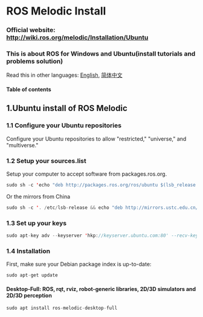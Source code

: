 # ROS Melodic Install
### Official website: http://wiki.ros.org/melodic/Installation/Ubuntu
### This is about ROS for Windows and Ubuntu(install tutorials and problems solution)

Read this in other languages: [English](https://github.com/Harryjin0326/ROS-Install/blob/master/README.md), [简体中文](https://github.com/Harryjin0326/ROS-Install/blob/master/README-zh.md)

#### Table of contents

## 1.Ubuntu install of ROS Melodic
### 1.1 Configure your Ubuntu repositories
Configure your Ubuntu repositories to allow "restricted," "universe," and "multiverse."
### 1.2 Setup your sources.list
Setup your computer to accept software from packages.ros.org.
```java
sudo sh -c 'echo "deb http://packages.ros.org/ros/ubuntu $(lsb_release -sc) main" > /etc/apt/sources.list.d/ros-latest.list'
```
Or the mirrors from China
```java
sudo sh -c '. /etc/lsb-release && echo "deb http://mirrors.ustc.edu.cn/ros/ubuntu/ $DISTRIB_CODENAME main" > /etc/apt/sources.list.d/ros-latest.list'
```
### 1.3 Set up your keys
```java
sudo apt-key adv --keyserver 'hkp://keyserver.ubuntu.com:80' --recv-key C1CF6E31E6BADE8868B172B4F42ED6FBAB17C654
```
### 1.4 Installation
First, make sure your Debian package index is up-to-date:
```java
sudo apt-get update
```
#### Desktop-Full: ROS, rqt, rviz, robot-generic libraries, 2D/3D simulators and 2D/3D perception
```java 
sudo apt install ros-melodic-desktop-full
```
